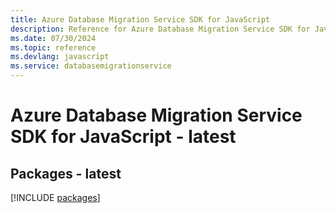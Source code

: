 ```yaml
---
title: Azure Database Migration Service SDK for JavaScript
description: Reference for Azure Database Migration Service SDK for JavaScript
ms.date: 07/30/2024
ms.topic: reference
ms.devlang: javascript
ms.service: databasemigrationservice
---
```

# Azure Database Migration Service SDK for JavaScript - latest
## Packages - latest
[!INCLUDE [packages](database-migration-service-index.md)]